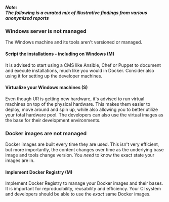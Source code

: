 ---
---
<!-- markdownlint-disable MD041 -->
**_Note:<br/>The following is a curated mix of illustrative findings from various anonymized reports_**

### Windows server is not managed

The Windows machine and its tools aren't versioned or managed.

#### Script the installations - including on Windows (M)

It is advised to start using a CMS like Ansible, Chef or Puppet to document and execute installations, much like you would in Docker.
Consider also using it for setting up the developer machines.

#### Virtualize your Windows machines (S)

Even though UR is getting new hardware, it's advised to run virtual machines on top of the physical hardware.
This makes them easier to deploy, move around and spin up, while also allowing you to better utilize your total hardware pool.
The developers can also use the virtual images as the base for their development environments.

### Docker images are not managed

Docker images are built every time they are used.
This isn't very efficient, but more importantly, the content changes over time as the underlying base image and tools change version.
You _need_ to know the exact state your images are in.

#### Implement Docker Registry (M)

Implement Docker Registry to manage your Docker images and their bases.
It is important for reproducibility, reusability and efficiency.
Your CI system and developers should be able to use the _exact_ same Docker images.
